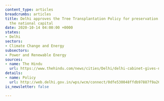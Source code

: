 ```yaml
---
content_type: articles
breadcrumbs: articles
title: Delhi approves the Tree Transplantation Policy for preservation of trees in
  the national capital
date: 2020-10-14 04:00:00 +0000
states:
- Delhi
sectors:
- Climate Change and Energy
subsectors:
- Power and Renewable Energy
sources:
- name: The Hindu
  url: https://www.thehindu.com/news/cities/Delhi/delhi-cabinet-gives-nod-for-tree-transplantation-policy/article32817172.ece
details:
- name: Policy
  url: http://web.delhi.gov.in/wps/wcm/connect/0dfe530048ffdb97887f9a26edbf4824/Tpolicy.pdf?MOD=AJPERES&lmod=807584386&CACHEID=0dfe530048ffdb97887f9a26edbf4824
is_newsletter: false

---
```

